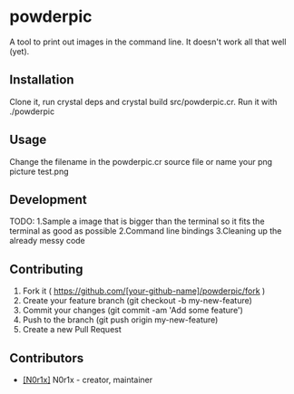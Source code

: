 # powderpic

A tool to print out images in the command line. It doesn't work all that well (yet).

## Installation

Clone it, run crystal deps and crystal build src/powderpic.cr. Run it with ./powderpic

## Usage

Change the filename in the powderpic.cr source file or name your png picture test.png

## Development
TODO:
  1.Sample a image that is bigger than the terminal so it fits the terminal as good as possible
  2.Command line bindings
  3.Cleaning up the already messy code

## Contributing

1. Fork it ( https://github.com/[your-github-name]/powderpic/fork )
2. Create your feature branch (git checkout -b my-new-feature)
3. Commit your changes (git commit -am 'Add some feature')
4. Push to the branch (git push origin my-new-feature)
5. Create a new Pull Request

## Contributors

- [[N0r1x]](https://github.com/[N0r1x]) N0r1x - creator, maintainer
